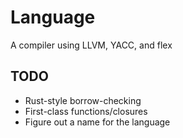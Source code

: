 # Language

A compiler using LLVM, YACC, and flex

## TODO
- Rust-style borrow-checking
- First-class functions/closures
- Figure out a name for the language
